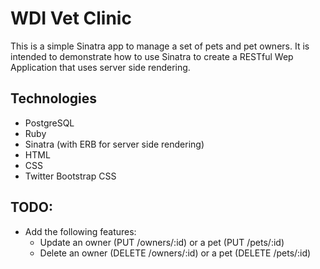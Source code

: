 # WDI Vet Clinic

This is a simple Sinatra app to manage a set of pets and pet owners. It is intended to demonstrate how to use Sinatra to create a RESTful Wep Application that uses server side rendering.

## Technologies

* PostgreSQL
* Ruby
* Sinatra (with ERB for server side rendering)
* HTML
* CSS
* Twitter Bootstrap CSS

## TODO:

* Add the following features:
  - Update an owner (PUT /owners/:id) or a pet (PUT /pets/:id)
  - Delete an owner (DELETE /owners/:id) or a pet (DELETE /pets/:id)
